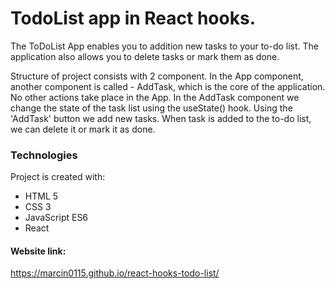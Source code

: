 # TodoList app in React hooks.

The ToDoList App enables you to addition new tasks to your to-do list.
The application also allows you to delete tasks or mark them as done.

Structure of project consists with 2 component.
In the App component, another component is called - AddTask, which is the core of the application. No other actions take place in the App.
In the AddTask component we change the state of the task list using the useState() hook.
Using the 'AddTask' button we add new tasks.
When task is added to the to-do list, we can delete it or mark it as done.

### Technologies
Project is created with:

* HTML 5
* CSS 3
* JavaScript ES6
* React

#### Website link:
https://marcin0115.github.io/react-hooks-todo-list/
